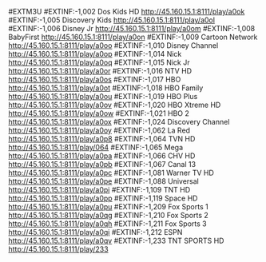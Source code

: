 #EXTM3U
#EXTINF:-1,002 Dos Kids HD
http://45.160.15.1:8111/play/a0ok
#EXTINF:-1,005 Discovery Kids
http://45.160.15.1:8111/play/a0ol
#EXTINF:-1,006 Disney Jr
http://45.160.15.1:8111/play/a0om
#EXTINF:-1,008 BabyFirst
http://45.160.15.1:8111/play/a0on
#EXTINF:-1,009 Cartoon Network
http://45.160.15.1:8111/play/a0oo
#EXTINF:-1,010 Disney Channel
http://45.160.15.1:8111/play/a0op
#EXTINF:-1,014 Nick
http://45.160.15.1:8111/play/a0oq
#EXTINF:-1,015 Nick Jr
http://45.160.15.1:8111/play/a0or
#EXTINF:-1,016 NTV HD
http://45.160.15.1:8111/play/a0os
#EXTINF:-1,017 HBO
http://45.160.15.1:8111/play/a0ot
#EXTINF:-1,018 HBO Family
http://45.160.15.1:8111/play/a0ou
#EXTINF:-1,019 HBO Plus
http://45.160.15.1:8111/play/a0ov
#EXTINF:-1,020 HBO Xtreme HD
http://45.160.15.1:8111/play/a0ow
#EXTINF:-1,021 HBO 2
http://45.160.15.1:8111/play/a0ox
#EXTINF:-1,024 Discovery Channel
http://45.160.15.1:8111/play/a0oy
#EXTINF:-1,062 La Red
http://45.160.15.1:8111/play/a0p8
#EXTINF:-1,064 TVN HD
http://45.160.15.1:8111/play/064
#EXTINF:-1,065 Mega
http://45.160.15.1:8111/play/a0pa
#EXTINF:-1,066 CHV HD
http://45.160.15.1:8111/play/a0pb
#EXTINF:-1,067 Canal 13
http://45.160.15.1:8111/play/a0pc
#EXTINF:-1,081 Warner TV HD
http://45.160.15.1:8111/play/a0pe
#EXTINF:-1,088 Universal
http://45.160.15.1:8111/play/a0pi
#EXTINF:-1,109 TNT HD
http://45.160.15.1:8111/play/a0pp
#EXTINF:-1,119 Space HD
http://45.160.15.1:8111/play/a0pu
#EXTINF:-1,209 Fox Sports 1
http://45.160.15.1:8111/play/a0qg
#EXTINF:-1,210 Fox Sports 2
http://45.160.15.1:8111/play/a0qh
#EXTINF:-1,211 Fox Sports 3
http://45.160.15.1:8111/play/a0qi
#EXTINF:-1,212 ESPN
http://45.160.15.1:8111/play/a0qv
#EXTINF:-1,233 TNT SPORTS HD
http://45.160.15.1:8111/play/233
